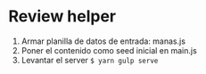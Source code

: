 # Review helper

1. Armar planilla de datos de entrada: manas.js
2. Poner el contenido como seed inicial en main.js
3. Levantar el server `$ yarn gulp serve`

